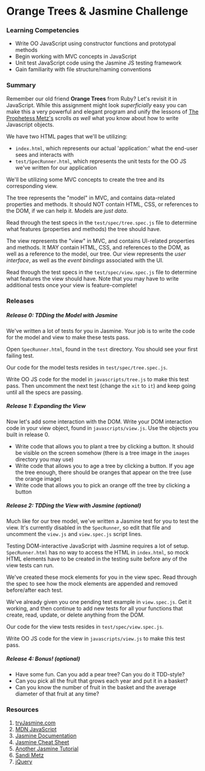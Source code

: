 # Orange Trees & Jasmine Challenge

### Learning Competencies

* Write OO JavaScript using constructor functions and prototypal methods
* Begin working with MVC concepts in JavaScript
* Unit test JavaScript code using the Jasmine JS testing framework
* Gain familiarity with file structure/naming conventions

### Summary

Remember our old friend **Orange Trees** from Ruby? Let's revisit it in
JavaScript.  While this assignment might look _superficially_ easy you can make
this a very powerful and elegant program and unify the lessons of [The
Prophetess Metz's][metz] scrolls *as well* what you know about how to write
Javascript objects.

We have two HTML pages that we'll be utilizing:
* `index.html`, which represents our actual 'application:' what the end-user sees and interacts with
* `test/SpecRunner.html`, which represents the unit tests for the OO JS we've written for our application

We'll be utilizing some MVC concepts to create the tree and its corresponding view.

The tree represents the "model" in MVC, and contains data-related properties and methods. It
should NOT contain HTML, CSS, or references to the DOM, if we can help it. Models are *just
data*.

Read through the test specs in the `test/spec/tree.spec.js` file to determine what features
(properties and methods) the tree should have.

The view represents the "view" in MVC, and contains UI-related properties and methods. It MAY
contain HTML, CSS, and references to the DOM, as well as a reference to the model, our tree.
Our view represents the *user interface*, as well as the *event bindings* associated with the UI.

Read through the test specs in the `test/spec/view.spec.js` file to determine what features the
view should have. Note that you may have to write additional tests once your view is feature-complete!

### Releases

##### Release 0: TDDing the Model with Jasmine

We've written a lot of tests for you in Jasmine. Your job is to write the code for the model and
view to make these tests pass.

Open `SpecRunner.html`, found in the `test` directory. You should see your first failing test.

Our code for the model tests resides in `test/spec/tree.spec.js`.

Write OO JS code for the model in `javascripts/tree.js` to make this test pass.  Then uncomment the
next test (change the `xit` to `it`) and keep going until all the specs are passing.

##### Release 1: Expanding the View

Now let's add some interaction with the DOM. Write your DOM interaction code in your view object,
found in `javascripts/view.js`. Use the objects you built in release 0.

* Write code that allows you to plant a tree by clicking a button. It should be visible on the screen somehow (there is a tree image in the `images` directory you may use)
* Write code that allows you to age a tree by clicking a button. If you age the tree enough, there should be oranges that appear on the tree (use the orange image)
* Write code that allows you to pick an orange off the tree by clicking a button

##### Release 2: TDDing the View with Jasmine (optional)

Much like for our tree model, we've written a Jasmine test for you to test the view. 
It's currently disabled in the `SpecRunner`, so edit that file and uncomment 
the `view.js` and `view.spec.js` script lines. 

Testing DOM-interactive JavaScript with Jasmine requires a lot of setup. 
`SpecRunner.html` has no way to access the HTML in `index.html`, so mock HTML
elements have to be created in the testing suite before any of the view tests
can run.

We've created these mock elements for you in the view spec. Read through the spec to see how
the mock elements are appended and removed before/after each test.

We've already given you one pending test example in `view.spec.js`. Get it working, and then
continue to add new tests for all your functions that create, read, update, or delete anything
from the DOM.

Our code for the view tests resides in `test/spec/view.spec.js`.

Write OO JS code for the view in `javascripts/view.js` to make this test pass.

##### Release 4: Bonus! (optional)

* Have some fun. Can you add a pear tree? Can you do it TDD-style?
* Can you pick all the fruit that grows each year and put it in a basket?
* Can you know the number of fruit in the basket and the average diameter of
  that fruit at any time?

### Resources

1. [tryJasmine.com](http://tryjasmine.com)
1. [MDN JavaScript](https://developer.mozilla.org/en-US/docs/Web/JavaScript/Guide)
1. [Jasmine Documentation](http://jasmine.github.io/2.0/introduction.html)
1. [Jasmine Cheat Sheet](http://www.cheatography.com/citguy/cheat-sheets/jasmine-js-testing/)
1. [Another Jasmine Tutorial](http://evanhahn.com/how-do-i-jasmine/)
1. [Sandi Metz][metz]
1. [jQuery][jQuery library]

[metz]: http://www.sandimetz.com/
[jQuery library]: http://jquery.com/
